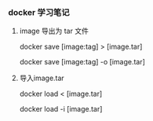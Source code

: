 ### docker 学习笔记

1. image 导出为 tar 文件

   docker save [image:tag] > [image.tar]

   docker save [image:tag] -o [image.tar]

2. 导入image.tar

   docker load < [image.tar]

   docker load -i [image.tar]